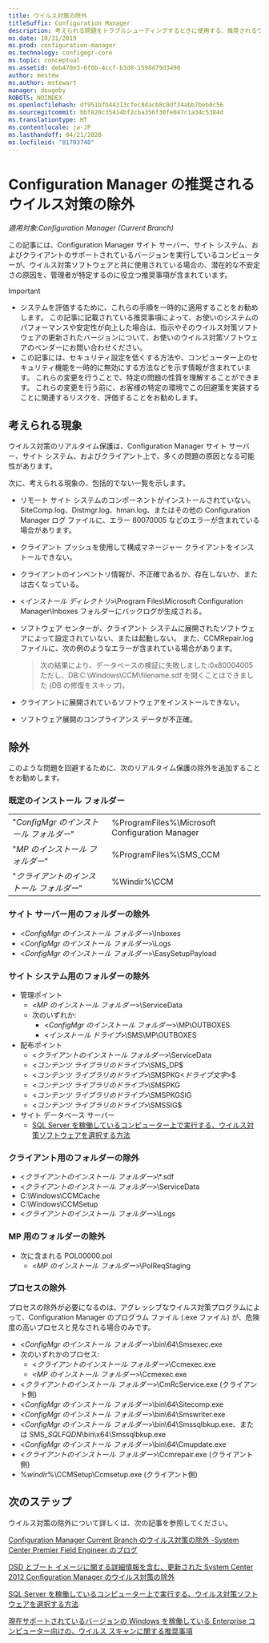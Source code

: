 ```yaml
---
title: ウイルス対策の除外
titleSuffix: Configuration Manager
description: 考えられる問題をトラブルシューティングするときに使用する、推奨されるウイルス対策の除外について説明します。
ms.date: 10/31/2019
ms.prod: configuration-manager
ms.technology: configmgr-core
ms.topic: conceptual
ms.assetid: deb470e3-6f6b-4ccf-b3d8-1598d79d3490
author: mestew
ms.author: mstewart
manager: dougeby
ROBOTS: NOINDEX
ms.openlocfilehash: df951bfb44313cfec8dacb8c0df34abb7beb0c56
ms.sourcegitcommit: bbf820c35414bf2cba356f30fe047c1a34c5384d
ms.translationtype: HT
ms.contentlocale: ja-JP
ms.lasthandoff: 04/21/2020
ms.locfileid: "81703740"
---
```

# <a name="recommended-antivirus-exclusions-for-configuration-manager"></a>Configuration Manager の推奨されるウイルス対策の除外

*適用対象:Configuration Manager (Current Branch)*

この記事には、Configuration Manager サイト サーバー、サイト システム、およびクライアントのサポートされているバージョンを実行しているコンピューターが、ウイルス対策ソフトウェアと共に使用されている場合の、潜在的な不安定さの原因を、管理者が特定するのに役立つ推奨事項が含まれています。

> [!IMPORTANT]
>
> - システムを評価するために、これらの手順を一時的に適用することをお勧めします。 この記事に記載されている推奨事項によって、お使いのシステムのパフォーマンスや安定性が向上した場合は、指示やそのウイルス対策ソフトウェアの更新されたバージョンについて、お使いのウイルス対策ソフトウェアのベンダーにお問い合わせください。
> - この記事には、セキュリティ設定を低くする方法や、コンピューター上のセキュリティ機能を一時的に無効にする方法などを示す情報が含まれています。 これらの変更を行うことで、特定の問題の性質を理解することができます。 これらの変更を行う前に、お客様の特定の環境でこの回避策を実装することに関連するリスクを、評価することをお勧めします。

## <a name="possible-symptoms"></a>考えられる現象 

ウイルス対策のリアルタイム保護は、Configuration Manager サイト サーバー、サイト システム、およびクライアント上で、多くの問題の原因となる可能性があります。

次に、考えられる現象の、包括的でない一覧を示します。

- リモート サイト システムのコンポーネントがインストールされていない。 SiteComp.log、Distmgr.log、hman.log、またはその他の Configuration Manager ログ ファイルに、エラー 80070005 などのエラーが含まれている場合があります。
- クライアント プッシュを使用して構成マネージャー クライアントをインストールできない。
- クライアントのインベントリ情報が、不正確であるか、存在しないか、または古くなっている。
- <*インストール ディレクトリ*>\Program Files\Microsoft Configuration Manager\Inboxes フォルダーにバックログが生成される。
- ソフトウェア センターが、クライアント システムに展開されたソフトウェアによって設定されていない、または起動しない。 また、CCMRepair.log ファイルに、次の例のようなエラーが含まれている場合があります。

  > 次の結果により、データベースの検証に失敗しました:0x80004005 ただし、DB:C:\Windows\CCM\filename.sdf を開くことはできました (DB の修復をスキップ)。

- クライアントに展開されているソフトウェアをインストールできない。
- ソフトウェア展開のコンプライアンス データが不正確。

## <a name="exclusions"></a>除外

このような問題を回避するために、次のリアルタイム保護の除外を追加することをお勧めします。

### <a name="default-installation-folders"></a>既定のインストール フォルダー

|  |  |
| - | - |
|"*ConfigMgr のインストール フォルダー*"  |  %ProgramFiles%\Microsoft Configuration Manager  |  
|"*MP のインストール フォルダー*"  |%ProgramFiles%\SMS_CCM  |  
|"*クライアントのインストール フォルダー*"  |%Windir%\CCM  |  

### <a name="folder-exclusions-for-site-servers"></a>サイト サーバー用のフォルダーの除外

- <*ConfigMgr のインストール フォルダー*>\Inboxes
- <*ConfigMgr のインストール フォルダー*>\Logs
- <*ConfigMgr のインストール フォルダー*>\EasySetupPayload

### <a name="folder-exclusions-for-site-systems"></a>サイト システム用のフォルダーの除外

- 管理ポイント
  - <*MP のインストール フォルダー*>\ServiceData
  - 次のいずれか:
    - <*ConfigMgr のインストール フォルダー*>\MP\OUTBOXES
    - <*インストール ドライブ*>\SMS\MP\OUTBOXES
- 配布ポイント
  - <*クライアントのインストール フォルダー*>\ServiceData
  - <*コンテンツ ライブラリのドライブ*>\SMS_DP$
  - <*コンテンツ ライブラリのドライブ*>\SMSPKG<*ドライブ文字*>$
  - <*コンテンツ ライブラリのドライブ*>\SMSPKG
  - <*コンテンツ ライブラリのドライブ*>\SMSPKGSIG
  - <*コンテンツ ライブラリのドライブ*>\SMSSIG$
- サイト データベース サーバー
  - [SQL Server を稼働しているコンピューター上で実行する、ウイルス対策ソフトウェアを選択する方法](https://support.microsoft.com/en-us/help/309422)

### <a name="folder-exclusions-for-clients"></a>クライアント用のフォルダーの除外

- <*クライアントのインストール フォルダー*>\\\*.sdf
- <*クライアントのインストール フォルダー*>\ServiceData
- C:\Windows\CCMCache
- C:\Windows\CCMSetup
- <*クライアントのインストール フォルダー*>\Logs

### <a name="file-exclusions-for-mps"></a>MP 用のフォルダーの除外

- 次に含まれる POL00000.pol
  - <*MP のインストール フォルダー*>\PolReqStaging

### <a name="process-exclusions"></a>プロセスの除外

プロセスの除外が必要になるのは、アグレッシブなウイルス対策プログラムによって、Configuration Manager のプログラム ファイル (.exe ファイル) が、危険度の高いプロセスと見なされる場合のみです。

- <*ConfigMgr のインストール フォルダー*>\bin\64\Smsexec.exe
- 次のいずれかのプロセス:
  - <*クライアントのインストール フォルダー*>\Ccmexec.exe
  - <*MP のインストール フォルダー*>\Ccmexec.exe
- <*クライアントのインストール フォルダー*>\CmRcService.exe (クライアント側)
- <*ConfigMgr のインストール フォルダー*>\bin\64\Sitecomp.exe
- <*ConfigMgr のインストール フォルダー*>\bin\64\Smswriter.exe
- <*ConfigMgr のインストール フォルダー*>\bin\64\Smssqlbkup.exe、または SMS_*SQLFQDN*\bin\x64\Smssqlbkup.exe
- <*ConfigMgr のインストール フォルダー*>\bin\64\Cmupdate.exe
- <*クライアントのインストール フォルダー*>\Ccmrepair.exe (クライアント側)
- %*windir*%\CCMSetup\Ccmsetup.exe (クライアント側)

## <a name="next-steps"></a>次のステップ

ウイルス対策の除外について詳しくは、次の記事を参照してください。

[Configuration Manager Current Branch のウイルス対策の除外 -System Center Premier Field Engineer のブログ](https://blogs.technet.microsoft.com/systemcenterpfe/2017/05/24/configuration-manager-current-branch-antivirus-update/)

[OSD とブート イメージに関する詳細情報を含む、更新された System Center 2012 Configuration Manager のウイルス対策の除外](https://blogs.technet.microsoft.com/systemcenterpfe/2013/01/11/updated-system-center-2012-configuration-manager-antivirus-exclusions-with-more-details-on-osd-and-boot-images-etc/)

[SQL Server を稼働しているコンピューター上で実行する、ウイルス対策ソフトウェアを選択する方法](https://support.microsoft.com/en-us/help/309422/how-to-choose-antivirus-software-to-run-on-computers-that-are-running-sql-server)

[現在サポートされているバージョンの Windows を稼働している Enterprise コンピューター向けの、ウイルス スキャンに関する推奨事項](https://support.microsoft.com/en-us/help/822158/virus-scanning-recommendations-for-enterprise-computers-that-are-running-currently-supported-versions-of-windows)

